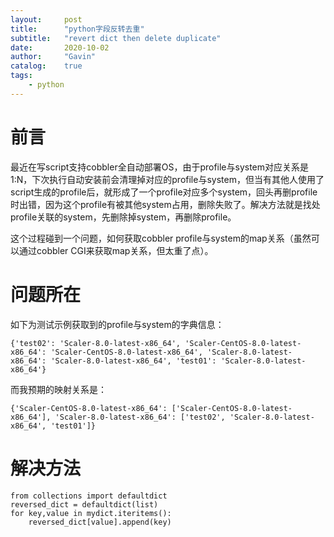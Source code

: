 ```yaml
---
layout:     post
title:      "python字段反转去重"
subtitle:   "revert dict then delete duplicate"
date:       2020-10-02
author:     "Gavin"
catalog:    true
tags:
    - python
---
```



# 前言

最近在写script支持cobbler全自动部署OS，由于profile与system对应关系是1:N，下次执行自动安装前会清理掉对应的profile与system，但当有其他人使用了script生成的profile后，就形成了一个profile对应多个system，回头再删profile时出错，因为这个profile有被其他system占用，删除失败了。解决方法就是找处profile关联的system，先删除掉system，再删除profile。

这个过程碰到一个问题，如何获取cobbler profile与system的map关系（虽然可以通过cobbler CGI来获取map关系，但太重了点）。

# 问题所在

如下为测试示例获取到的profile与system的字典信息：

```
{'test02': 'Scaler-8.0-latest-x86_64', 'Scaler-CentOS-8.0-latest-x86_64': 'Scaler-CentOS-8.0-latest-x86_64', 'Scaler-8.0-latest-x86_64': 'Scaler-8.0-latest-x86_64', 'test01': 'Scaler-8.0-latest-x86_64'}
```

而我预期的映射关系是：

```
{'Scaler-CentOS-8.0-latest-x86_64': ['Scaler-CentOS-8.0-latest-x86_64'], 'Scaler-8.0-latest-x86_64': ['test02', 'Scaler-8.0-latest-x86_64', 'test01']}
```

# 解决方法

```
from collections import defaultdict
reversed_dict = defaultdict(list)
for key,value in mydict.iteritems():
    reversed_dict[value].append(key)
```
